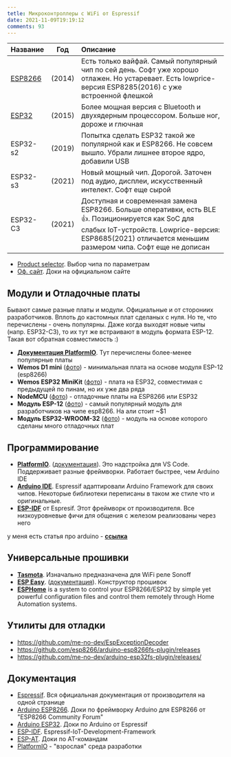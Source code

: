 ```yaml
---
tetle: Микроконтроллеры с WiFi от Espressif
date: 2021-11-09T19:19:12
comments: 93
---
```


| Название   |  Год   | Описание
:----------- | :----: | :----------
| [ESP8266]  | (2014) | Есть только вайфай. Самый популярный чип по сей день. Софт уже хорошо отлажен. Но устаревает. Есть lowprice-версия ESP8285(2016) с уже встроенной флешкой
| [ESP32]    | (2015) | Более мощная версия с Bluetooth и двухядерным процессором. Больше ног, дороже и глючная
| ESP32-s2   | (2019) | Попытка сделать ESP32 такой же популярной как и ESP8266. Не совсем вышло. Убрали лишнее второе ядро, добавили USB
| ESP32-s3   | (2021) | Новый мощный чип. Дорогой. Заточен под аудио, дисплеи, искусственный интелект. Софт еще сырой
| ESP32-С3   | (2021) | Доступная и современная замена ESP8266. Больше оперативки, есть BLE 👍. Позиционируется как SoC для слабых IoT-устройств. Lowprice-версия: ESP8685(2021) отличается меньшим размером чипа. Софт еще не дописан

- [Product selector](https://products.espressif.com/#/product-selector?language=en). Выбор чипа по параметрам
- [Оф. сайт](https://www.espressif.com/en/support/documents/technical-documents). Доки на официальном сайте

## Модули и Отладочные платы
Бывают самые разные платы и модули. Официальные и от сторониих разработчиков. Вплоть до кастомных плат сделаных с нуля. Но те, что перечислены - очень популярны. Даже когда выходят новые чипы (напр. ESP32-C3), то их тут же встраивают в модуль формата ESP-12. Такая вот обратная совместимость :) 
- [**Документация PlatformIO**](https://docs.platformio.org/en/latest/boards/index.html#espressif-32). Тут перечислены более-менее популярные платы
- **Wemos D1 mini** ([фото](#)) - минимальная плата на основе модуля ESP-12 (esp8266)
- **Wemos ESP32 MiniKit** ([фото](#)) - плата на ESP32, совместимая с предыдущей по пинам, но их уже два ряда
- **NodeMCU** ([фото](#)) - отладочные платы на ESP8266 или ESP32
- **Модуль ESP-12** ([фото](#)) - самый популярный модуль для разработчиков на чипе esp8266. На али стоит ~$1
- **Модуль ESP32-WROOM-32** ([фото](#)) - модуль на основе которого сделаны много отладочных плат

## Программирование
- [**PlatformIO**](https://platformio.org/platformio-ide). ([документация](https://docs.platformio.org/en/latest/)). Это надстройка для VS Code. Поддерживает разные фреймворки. Работает быстрее, чем Arduino IDE
- [**Arduino IDE**](https://www.arduino.cc/en/software). Espressif адаптировали Arduino Framework для своих чипов. Некоторые библиотеки переписаны в таком же стиле что и оригинальные.
- [**ESP-IDF**](https://docs.espressif.com/projects/esp-idf/en/latest/esp32/) от Espresif. Этот фреймворк от производителя. Все низкоуровневые фичи для общения с железом реализованы через него

у меня есть статья про arduino - [**ссылка**](../coding/arduino.md)

## Универсальные прошивки
- [**Tasmota**](https://tasmota.github.io/docs/). Изначально предназначена для WiFi реле Sonoff
- [**ESP Easy**](https://www.letscontrolit.com/index.php#ESPEasy). ([документация](https://www.letscontrolit.com/wiki/index.php/ESPEasy#Introduction)). Конструктор прошивок
- [**ESPHome**](https://esphome.io/) is a system to control your ESP8266/ESP32 by simple yet powerful configuration files and control them remotely through Home Automation systems.

## Утилиты для отладки
- <https://github.com/me-no-dev/EspExceptionDecoder>
- <https://github.com/esp8266/arduino-esp8266fs-plugin/releases>
- <https://github.com/me-no-dev/arduino-esp32fs-plugin/releases/>

## Документация
- [Espressif](https://www.espressif.com/en/support/documents/technical-documents). Вся официальная документация от производителя на одной странице
- [Arduino ESP8266][esp8266]. Доки по фреймворку Arduino для ESP8266 от "ESP8266 Community Forum"
- [Arduino ESP32][esp32]. Доки по Arduino от Espressif
- [ESP-IDF](https://docs.espressif.com/projects/esp-idf/en/latest/esp32/). Espressif-IoT-Development-Framework
- [ESP-AT](https://docs.espressif.com/projects/esp-at/en/latest). Доки по AT-командам
- [PlatformIO](https://platformio.org/platformio-ide) - "взрослая" среда разработки


[ESP8266]: https://arduino-esp8266.readthedocs.io/en/latest/ "Доки по фреймворку Arduino для ESP8266. Автор: ESP8266 Community Forum"
[ESP32]: https://docs.espressif.com/projects/arduino-esp32/en/latest/ "Доки по Arduino от Espressif"

